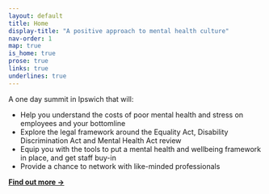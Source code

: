 ```yaml
---
layout: default
title: Home
display-title: "A positive approach to mental health culture"
nav-order: 1
map: true
is_home: true
prose: true
links: true
underlines: true
---
```


A one day summit in Ipswich that will:

- Help you understand the costs of poor mental health and stress on employees and your bottomline
- Explore the legal framework around the Equality Act, Disability Discrimination Act and Mental Health Act review
- Equip you with the tools to put a mental health and wellbeing framework in place, and get staff buy-in
- Provide a chance to network with like-minded professionals

**[Find out more &rarr;](/about/)**
